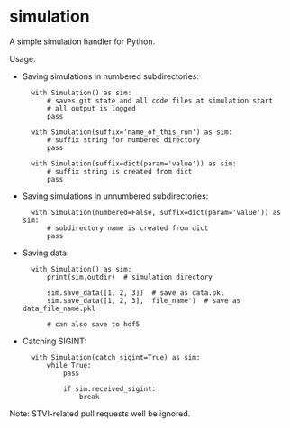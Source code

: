 # simulation

A simple simulation handler for Python.

Usage:

* Saving simulations in numbered subdirectories:

        with Simulation() as sim:
            # saves git state and all code files at simulation start
            # all output is logged
            pass

        with Simulation(suffix='name_of_this_run') as sim:
            # suffix string for numbered directory
            pass

        with Simulation(suffix=dict(param='value')) as sim:
            # suffix string is created from dict
            pass

* Saving simulations in unnumbered subdirectories:

        with Simulation(numbered=False, suffix=dict(param='value')) as sim:
            # subdirectory name is created from dict
            pass

* Saving data:

        with Simulation() as sim:
            print(sim.outdir)  # simulation directory

            sim.save_data([1, 2, 3])  # save as data.pkl
            sim.save_data([1, 2, 3], 'file_name')  # save as data_file_name.pkl

            # can also save to hdf5

* Catching SIGINT:

        with Simulation(catch_sigint=True) as sim:
            while True:
                pass

                if sim.received_sigint:
                    break

Note: STVI-related pull requests well be ignored.
